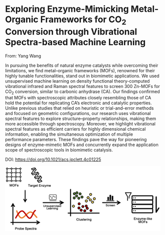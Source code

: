# Exploring Enzyme-Mimicking Metal-Organic Frameworks for CO<sub>2</sub> Conversion through Vibrational Spectra-based Machine Learning

From: Yang Wang

  In pursuing the benefits of natural enzyme catalysts while overcoming their limitations, we find metal–organic frameworks (MOFs), renowned for their highly tunable functionalities, stand out in biomimetic applications. We used unsupervised machine learning on density functional theory-computed vibrational infrared and Raman spectral features to screen 300 Zn-MOFs for CO<sub>2</sub> conversion, similar to carbonic anhydrase (CA). Our findings confirmed that MOFs with spectroscopic attributes closely resembling those of CA hold the potential for replicating CA’s electronic and catalytic properties. Unlike previous studies that relied on heuristic or trial-and-error methods and focused on geometric configurations, our research uses vibrational spectral features to explore structure–property relationships, making them more accessible through spectroscopy. Moreover, we highlight vibrational spectral features as efficient carriers for highly dimensional chemical information, enabling the simultaneous optimization of multiple performance parameters. These findings pave the way for pioneering designs of enzyme-mimetic MOFs and concurrently expand the application scope of spectroscopic tools in biomimetic catalysis.

DOI: https://doi.org/10.1021/acs.jpclett.4c01225

![示例图](newTOC.png)
